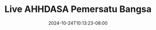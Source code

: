 --- 
title: "Live AHHDASA Pemersatu Bangsa"
description: "   video bokep Live AHHDASA Pemersatu Bangsa twitter durasi panjang new"
date: 2024-10-24T10:13:23-08:00
file_code: "9z8kvm7cfqc8"
draft: false
cover: "x9sgiaxc537m3kht.jpg"
tags: ["Live", "AHHDASA", "Pemersatu", "Bangsa", "bokep-indo", "bokep-viral", "bokep-ig"]
length: 403
fld_id: "1482911"
foldername: "Ahh dasa  labilasa update"
categories: ["Ahh dasa  labilasa update"]
views: 0
---